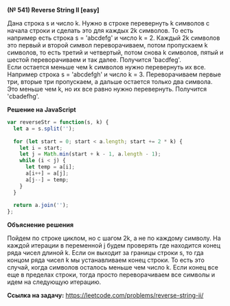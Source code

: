 **(№ 541) Reverse String II [easy]**

Дана строка s и число k. Нужно в строке перевернуть k символов с начала строки и сделать это для каждых 2k символов. То есть например есть строка s = 'abcdefg' и число k = 2. Каждый 2k символов это первый и второй символ переворачиваем, потом пропускаем k символов, то есть третий и четвертый, потом снова k символов, пятый и шестой переворачиваем и так далее. Получится 'bacdfeg'.  
Если остается меньше чем k символов нужно перевернуть их все. Например строка s = 'abcdefgh' и число k = 3. Переворачиваем первые три, вторые три пропускаем, а дальше остается только два символа. Это меньше чем k, но их все равно нужно перевернуть. Получится 'cbadefhg'.

**Решение на JavaScript**

```javascript
var reverseStr = function(s, k) {
  let a = s.split('');
  
  for (let start = 0; start < a.length; start += 2 * k) {
    let i = start;
    let j = Math.min(start + k - 1, a.length - 1);
    while (i < j) {
      let temp = a[i];
      a[i++] = a[j];
      a[j--] = temp;
    }
  }
  
  return a.join('');
};
```

**Объяснение решения**

Пойдем по строке циклом, но с шагом 2k, а не по каждому символу. На каждой итерации в переменной j будем проверять где находится конец ряда чисел длиной k. Если он выходит за границы строки s, то гда концом ряда чисел k мы устанавливаем конец строки. То есть это случай, когда символов осталось меньше чем число k. Если конец все еще в пределах строки, тогда просто переворачиваем все символы и идем на следующую итерацию. 

**Ссылка на задачу:** https://leetcode.com/problems/reverse-string-ii/